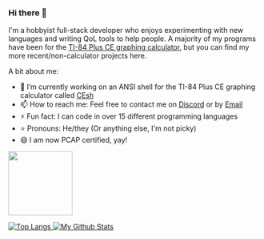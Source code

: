 ### Hi there 👋
I'm a hobbyist full-stack developer who enjoys experimenting with new languages and writing QoL tools to help people. A majority of my programs have been for the [TI-84 Plus CE graphing calculator](https://www.cemetech.net/downloads/users/calclover2514), but you can find my more recent/non-calculator projects here.

A bit about me:
- 🔭 I’m currently working on an ANSI shell for the TI-84 Plus CE graphing calculator called [CEsh](https://github.com/programmer2514/CEsh)
- 📫 How to reach me: Feel free to contact me on [Discord](https://discord.com/users/563652755814875146/) or by [Email](https://mailhide.io/e/kHCbTHeA)
- ⚡ Fun fact: I can code in over 15 different programming languages
- ⭐ Pronouns: He/they (Or anything else, I'm not picky)
- 😄 I am now PCAP certified, yay!

[<img width="128" src="https://user-images.githubusercontent.com/43104632/206700432-5f75c05d-7306-493b-9b1e-83fcefc3eb27.png" />](https://www.credly.com/badges/b8705b41-adac-412b-8680-83e3ffaaf995/public_url)

[
![Top Langs](https://github-readme-stats.vercel.app/api/top-langs/?username=programmer2514&langs_count=8&theme=tokyonight&layout=compact)
![My Github Stats](https://github-readme-stats.vercel.app/api?username=programmer2514&theme=tokyonight)
](https://programmer2514.github.io/)
